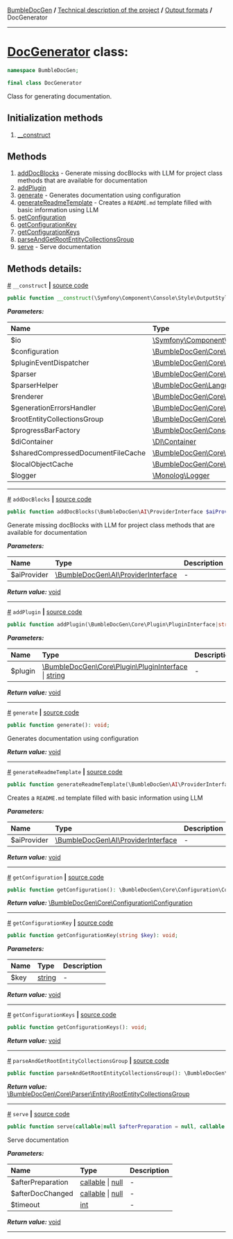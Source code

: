 [BumbleDocGen](/docs/README.md) **/**
[Technical description of the project](/docs/tech/readme.md) **/**
[Output formats](/docs/tech/07_outputFormat.md) **/**
DocGenerator

---


# [DocGenerator](https://github.com/bumble-tech/bumble-doc-gen/blob/master/src/DocGenerator.php#L46) class:

```php
namespace BumbleDocGen;

final class DocGenerator
```
Class for generating documentation.

## Initialization methods

1. [__construct](#m-construct) 
## Methods

1. [addDocBlocks](#madddocblocks) - Generate missing docBlocks with LLM for project class methods that are available for documentation
1. [addPlugin](#maddplugin) 
1. [generate](#mgenerate) - Generates documentation using configuration
1. [generateReadmeTemplate](#mgeneratereadmetemplate) - Creates a `README.md` template filled with basic information using LLM
1. [getConfiguration](#mgetconfiguration) 
1. [getConfigurationKey](#mgetconfigurationkey) 
1. [getConfigurationKeys](#mgetconfigurationkeys) 
1. [parseAndGetRootEntityCollectionsGroup](#mparseandgetrootentitycollectionsgroup) 
1. [serve](#mserve) - Serve documentation

## Methods details:

<a name="m-construct" href="#m-construct">#</a> `__construct`  **|** [source code](https://github.com/bumble-tech/bumble-doc-gen/blob/master/src/DocGenerator.php#L56)
```php
public function __construct(\Symfony\Component\Console\Style\OutputStyle $io, \BumbleDocGen\Core\Configuration\Configuration $configuration, \BumbleDocGen\Core\Plugin\PluginEventDispatcher $pluginEventDispatcher, \BumbleDocGen\Core\Parser\ProjectParser $parser, \BumbleDocGen\LanguageHandler\Php\Parser\ParserHelper $parserHelper, \BumbleDocGen\Core\Renderer\Renderer $renderer, \BumbleDocGen\Core\Logger\Handler\GenerationErrorsHandler $generationErrorsHandler, \BumbleDocGen\Core\Parser\Entity\RootEntityCollectionsGroup $rootEntityCollectionsGroup, \BumbleDocGen\Console\ProgressBar\ProgressBarFactory $progressBarFactory, \DI\Container $diContainer, \BumbleDocGen\Core\Cache\SharedCompressedDocumentFileCache $sharedCompressedDocumentFileCache, \BumbleDocGen\Core\Cache\LocalCache\LocalObjectCache $localObjectCache, \Monolog\Logger $logger);
```

***Parameters:***

| Name | Type | Description |
|:-|:-|:-|
$io | [\Symfony\Component\Console\Style\OutputStyle](https://github.com/symfony/console/blob/master/Style/OutputStyle.php) | - |
$configuration | [\BumbleDocGen\Core\Configuration\Configuration](https://github.com/bumble-tech/bumble-doc-gen/blob/master/src/Core/Configuration/Configuration.php) | - |
$pluginEventDispatcher | [\BumbleDocGen\Core\Plugin\PluginEventDispatcher](https://github.com/bumble-tech/bumble-doc-gen/blob/master/src/Core/Plugin/PluginEventDispatcher.php) | - |
$parser | [\BumbleDocGen\Core\Parser\ProjectParser](https://github.com/bumble-tech/bumble-doc-gen/blob/master/src/Core/Parser/ProjectParser.php) | - |
$parserHelper | [\BumbleDocGen\LanguageHandler\Php\Parser\ParserHelper](https://github.com/bumble-tech/bumble-doc-gen/blob/master/src/LanguageHandler/Php/Parser/ParserHelper.php) | - |
$renderer | [\BumbleDocGen\Core\Renderer\Renderer](https://github.com/bumble-tech/bumble-doc-gen/blob/master/src/Core/Renderer/Renderer.php) | - |
$generationErrorsHandler | [\BumbleDocGen\Core\Logger\Handler\GenerationErrorsHandler](https://github.com/bumble-tech/bumble-doc-gen/blob/master/src/Core/Logger/Handler/GenerationErrorsHandler.php) | - |
$rootEntityCollectionsGroup | [\BumbleDocGen\Core\Parser\Entity\RootEntityCollectionsGroup](https://github.com/bumble-tech/bumble-doc-gen/blob/master/src/Core/Parser/Entity/RootEntityCollectionsGroup.php) | - |
$progressBarFactory | [\BumbleDocGen\Console\ProgressBar\ProgressBarFactory](https://github.com/bumble-tech/bumble-doc-gen/blob/master/src/Console/ProgressBar/ProgressBarFactory.php) | - |
$diContainer | [\DI\Container](https://github.com/PHP-DI/PHP-DI/blob/master/src/Container.php) | - |
$sharedCompressedDocumentFileCache | [\BumbleDocGen\Core\Cache\SharedCompressedDocumentFileCache](https://github.com/bumble-tech/bumble-doc-gen/blob/master/src/Core/Cache/SharedCompressedDocumentFileCache.php) | - |
$localObjectCache | [\BumbleDocGen\Core\Cache\LocalCache\LocalObjectCache](https://github.com/bumble-tech/bumble-doc-gen/blob/master/src/Core/Cache/LocalCache/LocalObjectCache.php) | - |
$logger | [\Monolog\Logger](https://github.com/Seldaek/monolog/blob/master/src/Monolog/Logger.php) | - |

---

<a name="madddocblocks" href="#madddocblocks">#</a> `addDocBlocks`  **|** [source code](https://github.com/bumble-tech/bumble-doc-gen/blob/master/src/DocGenerator.php#L116)
```php
public function addDocBlocks(\BumbleDocGen\AI\ProviderInterface $aiProvider): void;
```
Generate missing docBlocks with LLM for project class methods that are available for documentation

***Parameters:***

| Name | Type | Description |
|:-|:-|:-|
$aiProvider | [\BumbleDocGen\AI\ProviderInterface](https://github.com/bumble-tech/bumble-doc-gen/blob/master/src/AI/ProviderInterface.php) | - |

***Return value:*** [void](https://www.php.net/manual/en/language.types.void.php)

---

<a name="maddplugin" href="#maddplugin">#</a> `addPlugin`  **|** [source code](https://github.com/bumble-tech/bumble-doc-gen/blob/master/src/DocGenerator.php#L85)
```php
public function addPlugin(\BumbleDocGen\Core\Plugin\PluginInterface|string $plugin): void;
```

***Parameters:***

| Name | Type | Description |
|:-|:-|:-|
$plugin | [\BumbleDocGen\Core\Plugin\PluginInterface](https://github.com/bumble-tech/bumble-doc-gen/blob/master/src/Core/Plugin/PluginInterface.php) \| [string](https://www.php.net/manual/en/language.types.string.php) | - |

***Return value:*** [void](https://www.php.net/manual/en/language.types.void.php)

---

<a name="mgenerate" href="#mgenerate">#</a> `generate`  **|** [source code](https://github.com/bumble-tech/bumble-doc-gen/blob/master/src/DocGenerator.php#L287)
```php
public function generate(): void;
```
Generates documentation using configuration

***Return value:*** [void](https://www.php.net/manual/en/language.types.void.php)

---

<a name="mgeneratereadmetemplate" href="#mgeneratereadmetemplate">#</a> `generateReadmeTemplate`  **|** [source code](https://github.com/bumble-tech/bumble-doc-gen/blob/master/src/DocGenerator.php#L200)
```php
public function generateReadmeTemplate(\BumbleDocGen\AI\ProviderInterface $aiProvider): void;
```
Creates a `README.md` template filled with basic information using LLM

***Parameters:***

| Name | Type | Description |
|:-|:-|:-|
$aiProvider | [\BumbleDocGen\AI\ProviderInterface](https://github.com/bumble-tech/bumble-doc-gen/blob/master/src/AI/ProviderInterface.php) | - |

***Return value:*** [void](https://www.php.net/manual/en/language.types.void.php)

---

<a name="mgetconfiguration" href="#mgetconfiguration">#</a> `getConfiguration`  **|** [source code](https://github.com/bumble-tech/bumble-doc-gen/blob/master/src/DocGenerator.php#L534)
```php
public function getConfiguration(): \BumbleDocGen\Core\Configuration\Configuration;
```

***Return value:*** [\BumbleDocGen\Core\Configuration\Configuration](https://github.com/bumble-tech/bumble-doc-gen/blob/master/src/Core/Configuration/Configuration.php)

---

<a name="mgetconfigurationkey" href="#mgetconfigurationkey">#</a> `getConfigurationKey`  **|** [source code](https://github.com/bumble-tech/bumble-doc-gen/blob/master/src/DocGenerator.php#L431)
```php
public function getConfigurationKey(string $key): void;
```

***Parameters:***

| Name | Type | Description |
|:-|:-|:-|
$key | [string](https://www.php.net/manual/en/language.types.string.php) | - |

***Return value:*** [void](https://www.php.net/manual/en/language.types.void.php)

---

<a name="mgetconfigurationkeys" href="#mgetconfigurationkeys">#</a> `getConfigurationKeys`  **|** [source code](https://github.com/bumble-tech/bumble-doc-gen/blob/master/src/DocGenerator.php#L419)
```php
public function getConfigurationKeys(): void;
```

***Return value:*** [void](https://www.php.net/manual/en/language.types.void.php)

---

<a name="mparseandgetrootentitycollectionsgroup" href="#mparseandgetrootentitycollectionsgroup">#</a> `parseAndGetRootEntityCollectionsGroup`  **|** [source code](https://github.com/bumble-tech/bumble-doc-gen/blob/master/src/DocGenerator.php#L100)
```php
public function parseAndGetRootEntityCollectionsGroup(): \BumbleDocGen\Core\Parser\Entity\RootEntityCollectionsGroup;
```

***Return value:*** [\BumbleDocGen\Core\Parser\Entity\RootEntityCollectionsGroup](https://github.com/bumble-tech/bumble-doc-gen/blob/master/src/Core/Parser/Entity/RootEntityCollectionsGroup.php)

---

<a name="mserve" href="#mserve">#</a> `serve`  **|** [source code](https://github.com/bumble-tech/bumble-doc-gen/blob/master/src/DocGenerator.php#L340)
```php
public function serve(callable|null $afterPreparation = null, callable|null $afterDocChanged = null, int $timeout = 1000000): void;
```
Serve documentation

***Parameters:***

| Name | Type | Description |
|:-|:-|:-|
$afterPreparation | [callable](https://www.php.net/manual/en/language.types.callable.php) \| [null](https://www.php.net/manual/en/language.types.null.php) | - |
$afterDocChanged | [callable](https://www.php.net/manual/en/language.types.callable.php) \| [null](https://www.php.net/manual/en/language.types.null.php) | - |
$timeout | [int](https://www.php.net/manual/en/language.types.integer.php) | - |

***Return value:*** [void](https://www.php.net/manual/en/language.types.void.php)

---

